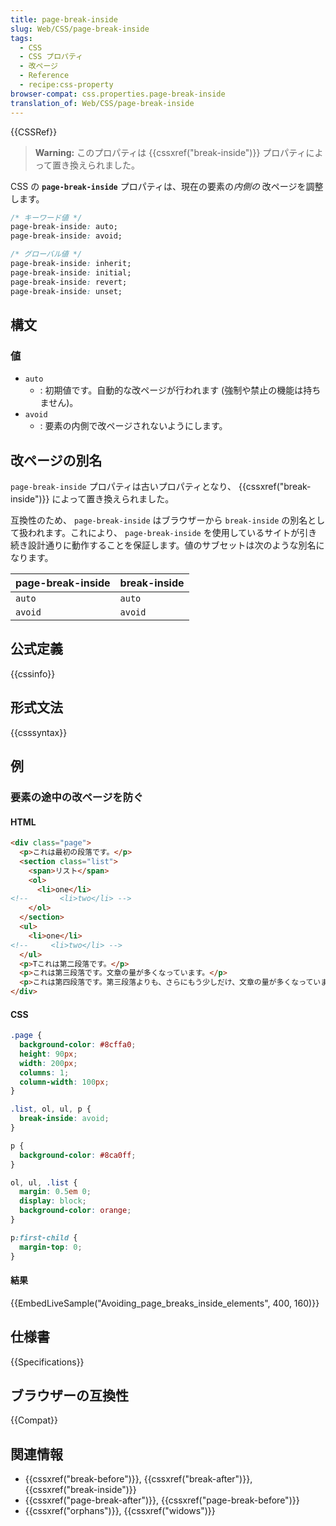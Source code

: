 ```yaml
---
title: page-break-inside
slug: Web/CSS/page-break-inside
tags:
  - CSS
  - CSS プロパティ
  - 改ページ
  - Reference
  - recipe:css-property
browser-compat: css.properties.page-break-inside
translation_of: Web/CSS/page-break-inside
---
```

{{CSSRef}}

> **Warning:** このプロパティは {{cssxref("break-inside")}} プロパティによって置き換えられました。

CSS の **`page-break-inside`** プロパティは、現在の要素の*内側の* 改ページを調整します。

```css
/* キーワード値 */
page-break-inside: auto;
page-break-inside: avoid;

/* グローバル値 */
page-break-inside: inherit;
page-break-inside: initial;
page-break-inside: revert;
page-break-inside: unset;
```

## 構文

### 値

- `auto`
  - : 初期値です。自動的な改ページが行われます (強制や禁止の機能は持ちません)。
- `avoid`
  - : 要素の内側で改ページされないようにします。

## 改ページの別名

`page-break-inside` プロパティは古いプロパティとなり、 {{cssxref("break-inside")}} によって置き換えられました。

互換性のため、 `page-break-inside` はブラウザーから `break-inside` の別名として扱われます。これにより、 `page-break-inside` を使用しているサイトが引き続き設計通りに動作することを保証します。値のサブセットは次のような別名になります。

| page-break-inside | break-inside |
| ----------------- | ------------ |
| `auto`            | `auto`       |
| `avoid`           | `avoid`      |

## 公式定義

{{cssinfo}}

## 形式文法

{{csssyntax}}

## 例

<h3 id="Avoiding_page_breaks_inside_elements">要素の途中の改ページを防ぐ</h3>

#### HTML

```html
<div class="page">
  <p>これは最初の段落です。</p>
  <section class="list">
    <span>リスト</span>
    <ol>
      <li>one</li>
<!--       <li>two</li> -->
    </ol>
  </section>
  <ul>
    <li>one</li>
<!--     <li>two</li> -->
  </ul>
  <p>Tこれは第二段落です。</p>
  <p>これは第三段落です。文章の量が多くなっています。</p>
  <p>これは第四段落です。第三段落よりも、さらにもう少しだけ、文章の量が多くなっています。</p>
</div>
```

#### CSS

```css
.page {
  background-color: #8cffa0;
  height: 90px;
  width: 200px;
  columns: 1;
  column-width: 100px;
}

.list, ol, ul, p {
  break-inside: avoid;
}

p {
  background-color: #8ca0ff;
}

ol, ul, .list {
  margin: 0.5em 0;
  display: block;
  background-color: orange;
}

p:first-child {
  margin-top: 0;
}
```

#### 結果

{{EmbedLiveSample("Avoiding_page_breaks_inside_elements", 400, 160)}}

## 仕様書

{{Specifications}}

## ブラウザーの互換性

{{Compat}}

## 関連情報

- {{cssxref("break-before")}}, {{cssxref("break-after")}}, {{cssxref("break-inside")}}
- {{cssxref("page-break-after")}}, {{cssxref("page-break-before")}}
- {{cssxref("orphans")}}, {{cssxref("widows")}}
